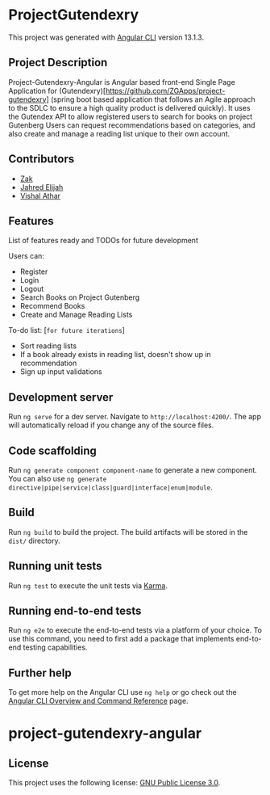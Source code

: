 # ProjectGutendexry
This project was generated with [Angular CLI](https://github.com/angular/angular-cli) version 13.1.3.

## Project Description
Project-Gutendexry-Angular is Angular based front-end Single Page Application for (Gutendexry)[https://github.com/ZGApps/project-gutendexry] (spring boot based application that follows an Agile approach to the SDLC to ensure a high quality product is delivered quickly). It uses the Gutendex API to allow registered users to search for books on project Gutenberg Users can request recommendations based on categories, and also create and manage a reading list unique to their own account.


## Contributors
* [Zak](https://github.com/ZGApps)
* [Jahred Elijah](https://github.com/JahredElijah)
* [Vishal Athar](https://github.com/vishalathar)

## Features

List of features ready and TODOs for future development  

Users can:
* Register
* Login
* Logout
* Search Books on Project Gutenberg
* Recommend Books
* Create and Manage Reading Lists

To-do list: [`for future iterations`]
* Sort reading lists
* If a book already exists in reading list, doesn't show up in recommendation
* Sign up input validations

## Development server

Run `ng serve` for a dev server. Navigate to `http://localhost:4200/`. The app will automatically reload if you change any of the source files.

## Code scaffolding

Run `ng generate component component-name` to generate a new component. You can also use `ng generate directive|pipe|service|class|guard|interface|enum|module`.

## Build

Run `ng build` to build the project. The build artifacts will be stored in the `dist/` directory.

## Running unit tests

Run `ng test` to execute the unit tests via [Karma](https://karma-runner.github.io).

## Running end-to-end tests

Run `ng e2e` to execute the end-to-end tests via a platform of your choice. To use this command, you need to first add a package that implements end-to-end testing capabilities.

## Further help

To get more help on the Angular CLI use `ng help` or go check out the [Angular CLI Overview and Command Reference](https://angular.io/cli) page.
# project-gutendexry-angular


## License

This project uses the following license: [GNU Public License 3.0](https://www.gnu.org/licenses/gpl-3.0.en.html).
